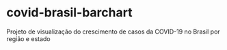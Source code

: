 # covid-brasil-barchart
Projeto de visualização do crescimento de casos da COVID-19 no Brasil por região e estado
